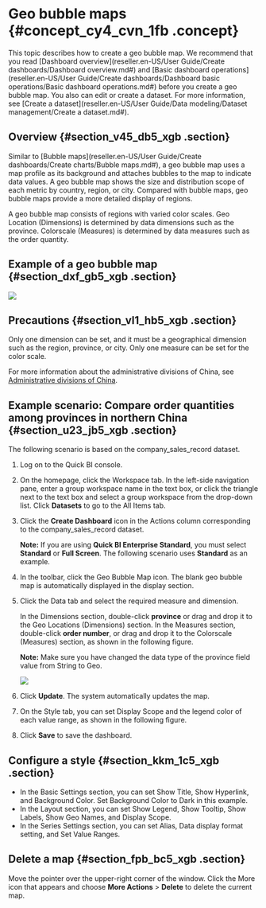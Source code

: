 # Geo bubble maps {#concept_cy4_cvn_1fb .concept}

This topic describes how to create a geo bubble map. We recommend that you read [Dashboard overview](reseller.en-US/User Guide/Create dashboards/Dashboard overview.md#) and [Basic dashboard operations](reseller.en-US/User Guide/Create dashboards/Dashboard basic operations/Basic dashboard operations.md#) before you create a geo bubble map. You also can edit or create a dataset. For more information, see [Create a dataset](reseller.en-US/User Guide/Data modeling/Dataset management/Create a dataset.md#).

## Overview {#section_v45_db5_xgb .section}

Similar to [Bubble maps](reseller.en-US/User Guide/Create dashboards/Create charts/Bubble maps.md#), a geo bubble map uses a map profile as its background and attaches bubbles to the map to indicate data values. A geo bubble map shows the size and distribution scope of each metric by country, region, or city. Compared with bubble maps, geo bubble maps provide a more detailed display of regions.

A geo bubble map consists of regions with varied color scales. Geo Location \(Dimensions\) is determined by data dimensions such as the province. Colorscale \(Measures\) is determined by data measures such as the order quantity.

## Example of a geo bubble map {#section_dxf_gb5_xgb .section}

![](http://static-aliyun-doc.oss-cn-hangzhou.aliyuncs.com/assets/img/20186/155728110839738_en-US.png)

## Precautions {#section_vl1_hb5_xgb .section}

Only one dimension can be set, and it must be a geographical dimension such as the region, province, or city. Only one measure can be set for the color scale.

For more information about the administrative divisions of China, see [Administrative divisions of China](http://docs-aliyun.cn-hangzhou.oss.aliyun-inc.com/assets/attach/48322/cn_zh/1534241743586/%E5%90%84%E5%9C%B0%E5%8C%BA%E8%AF%A6%E7%BB%86%E4%BF%A1%E6%81%AF%E5%AF%B9%E7%85%A7%E8%A1%A8.xls).

## Example scenario: Compare order quantities among provinces in northern China {#section_u23_jb5_xgb .section}

The following scenario is based on the company\_sales\_record dataset.

1.  Log on to the Quick BI console.
2.  On the homepage, click the Workspace tab. In the left-side navigation pane, enter a group workspace name in the text box, or click the triangle next to the text box and select a group workspace from the drop-down list. Click **Datasets** to go to the All Items tab.
3.  Click the **Create Dashboard** icon in the Actions column corresponding to the company\_sales\_record dataset.

    **Note:** If you are using **Quick BI Enterprise Standard**, you must select **Standard** or **Full Screen**. The following scenario uses **Standard** as an example.

4.  In the toolbar, click the Geo Bubble Map icon. The blank geo bubble map is automatically displayed in the display section.
5.  Click the Data tab and select the required measure and dimension.

    In the Dimensions section, double-click **province** or drag and drop it to the Geo Locations \(Dimensions\) section. In the Measures section, double-click **order number**, or drag and drop it to the Colorscale \(Measures\) section, as shown in the following figure.

    **Note:** Make sure you have changed the data type of the province field value from String to Geo.

    ![](http://static-aliyun-doc.oss-cn-hangzhou.aliyuncs.com/assets/img/20186/155728110811281_en-US.png)

6.  Click **Update**. The system automatically updates the map.
7.  On the Style tab, you can set Display Scope and the legend color of each value range, as shown in the following figure.
8.  Click **Save** to save the dashboard.

## Configure a style {#section_kkm_1c5_xgb .section}

-   In the Basic Settings section, you can set Show Title, Show Hyperlink, and Background Color. Set Background Color to Dark in this example.
-   In the Layout section, you can set Show Legend, Show Tooltip, Show Labels, Show Geo Names, and Display Scope.
-   In the Series Settings section, you can set Alias, Data display format setting, and Set Value Ranges.

## Delete a map {#section_fpb_bc5_xgb .section}

Move the pointer over the upper-right corner of the window. Click the More icon that appears and choose **More Actions** \> **Delete** to delete the current map.

